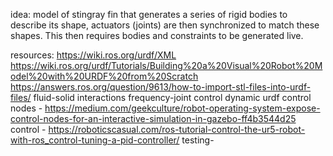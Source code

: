 idea:
model of stingray fin that generates a series of rigid bodies to describe its
shape, actuators (joints) are then synchronized to match these shapes. This
then requires bodies and constraints to be generated live.

resources:
https://wiki.ros.org/urdf/XML
https://wiki.ros.org/urdf/Tutorials/Building%20a%20Visual%20Robot%20Model%20with%20URDF%20from%20Scratch
https://answers.ros.org/question/9613/how-to-import-stl-files-into-urdf-files/
fluid-solid interactions
frequency-joint control
dynamic urdf
control nodes - https://medium.com/geekculture/robot-operating-system-expose-control-nodes-for-an-interactive-simulation-in-gazebo-ff4b3544d25
control - https://roboticscasual.com/ros-tutorial-control-the-ur5-robot-with-ros_control-tuning-a-pid-controller/
testing-

